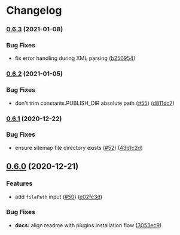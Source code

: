 # Changelog

### [0.6.3](https://www.github.com/netlify-labs/netlify-plugin-sitemap/compare/v0.6.2...v0.6.3) (2021-01-08)


### Bug Fixes

* fix error handling during XML parsing ([b250954](https://www.github.com/netlify-labs/netlify-plugin-sitemap/commit/b2509548618c349afd172da37cbd17185f259cc1))

### [0.6.2](https://www.github.com/netlify-labs/netlify-plugin-sitemap/compare/v0.6.1...v0.6.2) (2021-01-05)


### Bug Fixes

* don't trim constants.PUBLISH_DIR absolute path ([#55](https://www.github.com/netlify-labs/netlify-plugin-sitemap/issues/55)) ([d811dc7](https://www.github.com/netlify-labs/netlify-plugin-sitemap/commit/d811dc7e42cf717dc126b6751069891f1ebcef9f))

### [0.6.1](https://www.github.com/netlify-labs/netlify-plugin-sitemap/compare/v0.6.0...v0.6.1) (2020-12-22)


### Bug Fixes

* ensure sitemap file directory exists ([#52](https://www.github.com/netlify-labs/netlify-plugin-sitemap/issues/52)) ([43b1c2d](https://www.github.com/netlify-labs/netlify-plugin-sitemap/commit/43b1c2d678577143fe0ebfeda5fb7835f5b3b376))

## [0.6.0](https://www.github.com/netlify-labs/netlify-plugin-sitemap/compare/v0.5.2...v0.6.0) (2020-12-21)


### Features

* add `filePath` input ([#50](https://www.github.com/netlify-labs/netlify-plugin-sitemap/issues/50)) ([e02fe3d](https://www.github.com/netlify-labs/netlify-plugin-sitemap/commit/e02fe3dcf6836758c16f1541e80d8d24eb0551be))


### Bug Fixes

* **docs:** align readme with plugins installation flow ([3053ec9](https://www.github.com/netlify-labs/netlify-plugin-sitemap/commit/3053ec90c267381a705313ddda06f82353668260))

